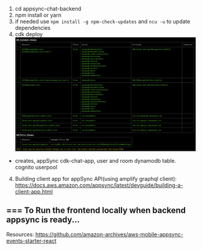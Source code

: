 1. cd appsync-chat-backend
2. npm install or yarn
3. if needed use `npm install -g npm-check-updates` and `ncu -u` to update dependencies
4. cdk deploy
![cdk deploy](image.png)

- creates, appSync cdk-chat-app, user and room dynamodb table. cognito userpool



4. Building client app for appSync API(using amplify graphql client): https://docs.aws.amazon.com/appsync/latest/devguide/building-a-client-app.html


===
To Run the frontend locally when backend appsync is ready...
-


Resources:
https://github.com/amazon-archives/aws-mobile-appsync-events-starter-react
